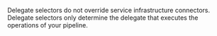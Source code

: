 
Delegate selectors do not override service infrastructure connectors. Delegate selectors only determine the delegate that executes the operations of your pipeline.